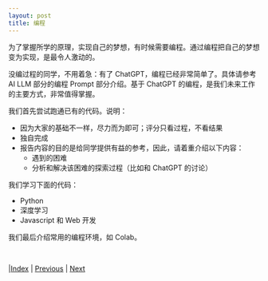 ```yaml
---
layout: post
title: 编程
---
```


为了掌握所学的原理，实现自己的梦想，有时候需要编程。通过编程把自己的梦想变为实现，是最令人激动的。

没编过程的同学，不用着急：有了 ChatGPT，编程已经非常简单了。具体请参考 AI LLM 部分的编程 Prompt 部分介绍。基于 ChatGPT 的编程，是我们未来工作的主要方式，非常值得掌握。

我们首先尝试跑通已有的代码。说明：
- 因为大家的基础不一样，尽力而为即可；评分只看过程，不看结果
- 独自完成
- 报告内容的目的是给同学提供有益的参考，因此，请着重介绍以下内容：
  - 遇到的困难
  - 分析和解决该困难的探索过程（比如和 ChatGPT 的讨论）

我们学习下面的代码：
- Python
- 深度学习
- Javascript 和 Web 开发

我们最后介绍常用的编程环境，如 Colab。

<br/>

|[Index](./) | [Previous](5-5-problem) | [Next](23-python)
